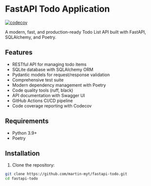 # FastAPI Todo Application

[![codecov](https://codecov.io/gh/martin-myt/fastapi-todo/branch/main/graph/badge.svg)](https://codecov.io/gh/martin-myt/fastapi-todo)

A modern, fast, and production-ready Todo List API built with FastAPI, SQLAlchemy, and Poetry.

## Features

- RESTful API for managing todo items
- SQLite database with SQLAlchemy ORM
- Pydantic models for request/response validation
- Comprehensive test suite
- Modern dependency management with Poetry
- Code quality tools (ruff, black)
- API documentation with Swagger UI
- GitHub Actions CI/CD pipeline
- Code coverage reporting with Codecov

## Requirements

- Python 3.9+
- Poetry

## Installation

1. Clone the repository:
```bash
git clone https://github.com/martin-myt/fastapi-todo.git
cd fastapi-todo
```